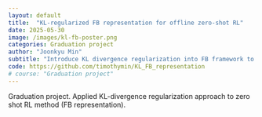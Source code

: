 ```yaml
---
layout: default
title:  "KL-regularized FB representation for offline zero-shot RL"
date: 2025-05-30
image: /images/kl-fb-poster.png
categories: Graduation project
author: "Joonkyu Min"
subtitle: "Introduce KL divergence regularization into FB framework to prevent distributional shift"
code: https://github.com/timothymin/KL_FB_representation
# course: "Graduation project"
---
```


Graduation project. Applied KL-divergence regularization approach to zero shot RL method (FB representation).